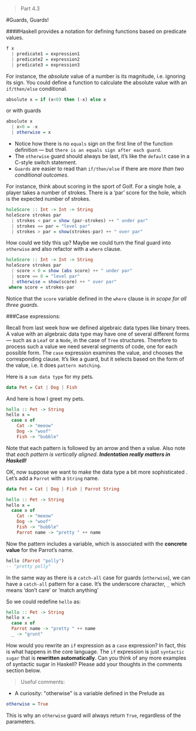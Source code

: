 > Part 4.3

#Guards, Guards!

####Haskell provides a notation for defining functions based on predicate values.

```haskell
f x
  | predicate1 = expression1
  | predicate2 = expression2
  | predicate3 = expression3
```

For instance, the _absolute_ value of a number is its magnitude, i.e. ignoring its sign. You could define a function to calculate the absolute value with an `if/then/else` conditional.

```haskell
absolute x = if (x<0) then (-x) else x
```

or with guards

```haskell
absolute x
  | x<0 = -x
  | otherwise = x
```

* Notice how there is no `equals` sign on the first line of the function definition — but `there is an equals sign after each guard`.
* The `otherwise` guard should always be last, it’s like the `default` case in a C-style switch statement.
* `Guards` are easier to read than `if/then/else` if there are _more than two conditional outcomes_.

For instance, think about scoring in the sport of Golf. For a single hole, a player takes a number of strokes. There is a ‘par’ score for the hole, which is the expected number of strokes.

```haskell
holeScore :: Int -> Int -> String
holeScore strokes par
  | strokes < par = show (par-strokes) ++ " under par"
  | strokes == par = "level par"
  | strokes > par = show(strokes-par) ++ " over par"
```

How could we tidy this up? Maybe we could turn the final guard into `otherwise` and also refactor with a `where` clause.

```haskell
holeScore :: Int -> Int -> String
holeScore strokes par
  | score < 0 = show (abs score) ++ " under par"
  | score == 0 = "level par"
  | otherwise = show(score) ++ " over par"
 where score = strokes-par
```

Notice that the `score` variable defined in the `where` clause is _in scope for all three guards_.

###Case expressions:

Recall from last week how we defined algebraic data types like binary trees. A value with an algebraic data type may have one of several different forms — such as a `Leaf` or a `Node`, in the case of `Tree` structures. Therefore to process such a value we need several segments of code, one for each possible form. The `case` expression examines the value, and chooses the corresponding clause. It’s like a guard, but it selects based on the form of the value, i.e. it does `pattern matching`.

Here is a `sum data type` for my pets.
```haskell
data Pet = Cat | Dog | Fish
```

And here is how I greet my pets.

```haskell
hello :: Pet -> String
hello x = 
  case x of
    Cat -> "meeow"
    Dog -> "woof"
    Fish -> "bubble"
```

Note that each pattern is followed by an arrow and then a value. Also note that _each pattern is vertically aligned_. _**Indentation really matters in Haskell!**_

OK, now suppose we want to make the data type a bit more sophisticated . Let’s add a `Parrot` with a `String` name.

```haskell
data Pet = Cat | Dog | Fish | Parrot String

hello :: Pet -> String
hello x = 
  case x of
    Cat -> "meeow"
    Dog -> "woof"
    Fish -> "bubble"
    Parrot name -> "pretty " ++ name
```

Now the pattern includes a variable, which is associated with the **concrete value** for the Parrot’s name.

```haskell
hello (Parrot "polly")
-- "pretty polly"
```
In the same way as there is a `catch-all` case for guards (`otherwise`), we can have a `catch-all` pattern for a case. It’s the underscore character, `_` which means ‘don’t care’ or ‘match anything’

So we could redefine `hello` as:
```haskell
hello :: Pet -> String
hello x =
  case x of
  Parrot name -> "pretty " ++ name
  _ -> "grunt"
```

How would you rewrite an `if` expression as a `case` expression? In fact, this is what happens in the core language. The `if` expression is just `syntactic sugar` that is **rewritten automatically**. Can you think of any more examples of syntactic sugar in Haskell? Please add your thoughts in the comments section below.

> Useful comments:

* A curiosity: "otherwise" is a variable defined in the Prelude as

```haskell
otherwise = True
```

This is why an `otherwise` guard will always return `True`, regardless of the parameters.

